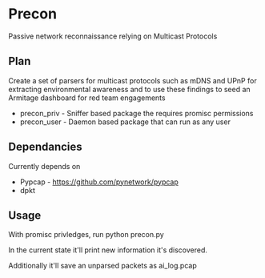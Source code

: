 # Precon

Passive network reconnaissance relying on Multicast Protocols

## Plan

Create a set of parsers for multicast protocols such as mDNS and UPnP for
extracting environmental awareness and to use these findings to seed an Armitage
dashboard for red team engagements

* precon_priv - Sniffer based package the requires promisc permissions
* precon_user - Daemon based package that can run as any user

## Dependancies

Currently depends on

* Pypcap - https://github.com/pynetwork/pypcap
* dpkt

## Usage

With promisc privledges, run python precon.py

In the current state it'll print new information it's discovered.

Additionally it'll save an unparsed packets as ai_log.pcap
